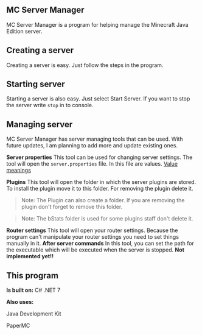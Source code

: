 ## MC Server Manager
MC Server Manager is a program for helping manage the Minecraft Java Edition server.

## Creating a server
Creating a server is easy. Just follow the steps in the program.

## Starting server
Starting a server is also easy. Just select Start Server. If you want to stop the server write `stop` in to console.

## Managing server
MC Server Manager has server managing tools that can be used. With future updates, I am planning to add more and update existing ones. 

**Server properties**
This tool can be used for changing server settings. The tool will open the `server.properties` file. In this file are values. 
[Value meanings](https://shockbyte.com/billing/knowledgebase/84/How-to-Configure-Your-Minecraft-Server-serverproperties.html)

**Plugins**
This tool will open the folder in which the server plugins are stored. To install the plugin move it to this folder. For removing the plugin delete it.

> Note: The Plugin can also create a folder. If you are removing the plugin don't forget to remove this folder.

> Note: The bStats folder is used for some plugins staff don't delete it.


**Router settings**
This tool will open your router settings. Because the program can't manipulate your router settings you need to set things manually in it.
**After server commands**
In this tool, you can set the path for the executable which will be executed when the server is stopped. **Not implemented yet!!**


## This program

**Is built on:**
C# .NET 7

**Also uses:**

Java Development Kit

PaperMC

